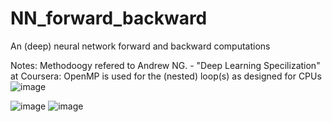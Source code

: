 # NN_forward_backward

An (deep) neural network forward and backward computations

Notes:
Methodoogy refered to Andrew NG. - "Deep Learning Specilization" at Coursera:
OpenMP is used for the (nested) loop(s) as designed for CPUs
![image](https://user-images.githubusercontent.com/78186650/212775054-d4375320-956d-480c-a883-82dad74d68e5.png)

![image](https://user-images.githubusercontent.com/78186650/213872070-102cc851-0576-4c3e-a9db-8ecf7e0cf2ea.png)
![image](https://user-images.githubusercontent.com/78186650/213878819-5f686066-5cce-4af2-95d0-15941329ca02.png)


